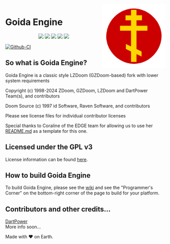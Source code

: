 <img width="200" src="https://raw.githubusercontent.com/dpteam/GoidaEngine/refs/heads/master/icon.png" alt="Goida" align="right">
<div align="left">
<h1>Goida Engine</h1>

<p align="center">

<img src="https://badges.frapsoft.com/os/v1/open-source.svg?v=103" >

<img src="https://img.shields.io/github/stars/dpteam/GoidaEngine.svg?style=flat">

<img src="https://img.shields.io/github/languages/top/dpteam/GoidaEngine.svg">

<img src="https://img.shields.io/github/issues/dpteam/GoidaEngine.svg">

<img src="https://img.shields.io/github/downloads/dpteam/GoidaEngine/total.svg">

[![Github-CI](https://github.com/dpteam/GoidaEngine/workflows/Continuous%20Integration/badge.svg)](https://github.com/dpteam/GoidaEngine/actions?query=workflow%3A%22Continuous+Integration%22)

</p>

</div>

## So what is Goida Engine?
Goida Engine is a classic style LZDoom (GZDoom-based) fork with lower system requirements

Copyright (c) 1998-2024 ZDoom, GZDoom, LZDoom and DartPower Team(s), and contributors

Doom Source (c) 1997 id Software, Raven Software, and contributors

Please see license files for individual contributor licenses

Special thanks to Coraline of the EDGE team for allowing us to use her [README.md](https://github.com/3dfxdev/EDGE/blob/master/README.md) as a template for this one.

## Licensed under the GPL v3
License information can be found [here](https://www.gnu.org/licenses/quick-guide-gplv3.en.html).

## How to build Goida Engine
To build Goida Engine, please see the [wiki](https://zdoom.org/wiki/) and see the "Programmer's Corner" on the bottom-right corner of the page to build for your platform.

## Contributors and other credits...
[DartPower](https://github.com/dartpower)  
More info soon...

Made with &#9829; on Earth.

